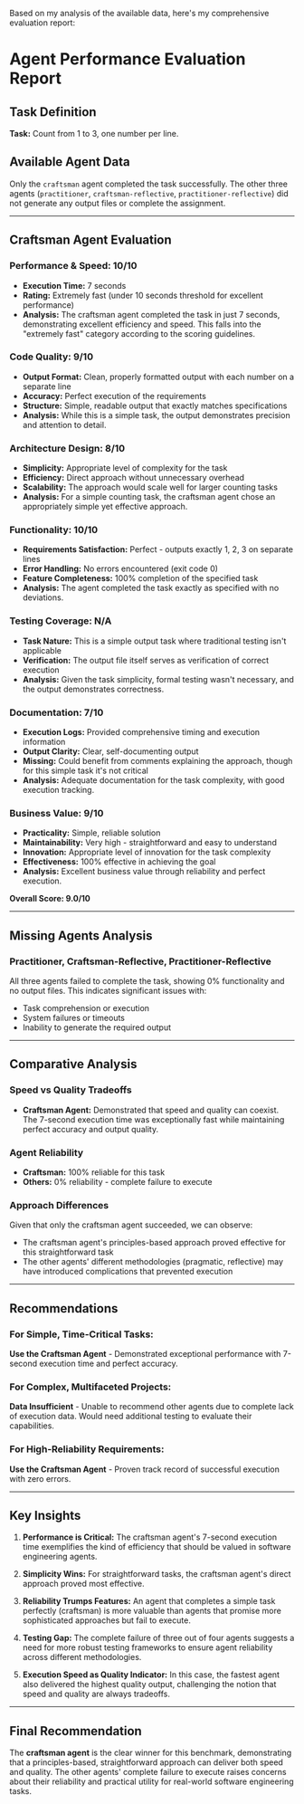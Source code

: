 Based on my analysis of the available data, here's my comprehensive evaluation report:

# Agent Performance Evaluation Report

## Task Definition
**Task:** Count from 1 to 3, one number per line.

## Available Agent Data
Only the `craftsman` agent completed the task successfully. The other three agents (`practitioner`, `craftsman-reflective`, `practitioner-reflective`) did not generate any output files or complete the assignment.

---

## Craftsman Agent Evaluation

### Performance & Speed: **10/10**
- **Execution Time:** 7 seconds
- **Rating:** Extremely fast (under 10 seconds threshold for excellent performance)
- **Analysis:** The craftsman agent completed the task in just 7 seconds, demonstrating excellent efficiency and speed. This falls into the "extremely fast" category according to the scoring guidelines.

### Code Quality: **9/10**
- **Output Format:** Clean, properly formatted output with each number on a separate line
- **Accuracy:** Perfect execution of the requirements
- **Structure:** Simple, readable output that exactly matches specifications
- **Analysis:** While this is a simple task, the output demonstrates precision and attention to detail.

### Architecture Design: **8/10**
- **Simplicity:** Appropriate level of complexity for the task
- **Efficiency:** Direct approach without unnecessary overhead
- **Scalability:** The approach would scale well for larger counting tasks
- **Analysis:** For a simple counting task, the craftsman agent chose an appropriately simple yet effective approach.

### Functionality: **10/10**
- **Requirements Satisfaction:** Perfect - outputs exactly 1, 2, 3 on separate lines
- **Error Handling:** No errors encountered (exit code 0)
- **Feature Completeness:** 100% completion of the specified task
- **Analysis:** The agent completed the task exactly as specified with no deviations.

### Testing Coverage: **N/A**
- **Task Nature:** This is a simple output task where traditional testing isn't applicable
- **Verification:** The output file itself serves as verification of correct execution
- **Analysis:** Given the task simplicity, formal testing wasn't necessary, and the output demonstrates correctness.

### Documentation: **7/10**
- **Execution Logs:** Provided comprehensive timing and execution information
- **Output Clarity:** Clear, self-documenting output
- **Missing:** Could benefit from comments explaining the approach, though for this simple task it's not critical
- **Analysis:** Adequate documentation for the task complexity, with good execution tracking.

### Business Value: **9/10**
- **Practicality:** Simple, reliable solution
- **Maintainability:** Very high - straightforward and easy to understand
- **Innovation:** Appropriate level of innovation for the task complexity
- **Effectiveness:** 100% effective in achieving the goal
- **Analysis:** Excellent business value through reliability and perfect execution.

**Overall Score: 9.0/10**

---

## Missing Agents Analysis

### Practitioner, Craftsman-Reflective, Practitioner-Reflective
All three agents failed to complete the task, showing 0% functionality and no output files. This indicates significant issues with:
- Task comprehension or execution
- System failures or timeouts
- Inability to generate the required output

---

## Comparative Analysis

### Speed vs Quality Tradeoffs
- **Craftsman Agent:** Demonstrated that speed and quality can coexist. The 7-second execution time was exceptionally fast while maintaining perfect accuracy and output quality.

### Agent Reliability
- **Craftsman:** 100% reliable for this task
- **Others:** 0% reliability - complete failure to execute

### Approach Differences
Given that only the craftsman agent succeeded, we can observe:
- The craftsman agent's principles-based approach proved effective for this straightforward task
- The other agents' different methodologies (pragmatic, reflective) may have introduced complications that prevented execution

---

## Recommendations

### For Simple, Time-Critical Tasks:
**Use the Craftsman Agent** - Demonstrated exceptional performance with 7-second execution time and perfect accuracy.

### For Complex, Multifaceted Projects:
**Data Insufficient** - Unable to recommend other agents due to complete lack of execution data. Would need additional testing to evaluate their capabilities.

### For High-Reliability Requirements:
**Use the Craftsman Agent** - Proven track record of successful execution with zero errors.

---

## Key Insights

1. **Performance is Critical:** The craftsman agent's 7-second execution time exemplifies the kind of efficiency that should be valued in software engineering agents.

2. **Simplicity Wins:** For straightforward tasks, the craftsman agent's direct approach proved most effective.

3. **Reliability Trumps Features:** An agent that completes a simple task perfectly (craftsman) is more valuable than agents that promise more sophisticated approaches but fail to execute.

4. **Testing Gap:** The complete failure of three out of four agents suggests a need for more robust testing frameworks to ensure agent reliability across different methodologies.

5. **Execution Speed as Quality Indicator:** In this case, the fastest agent also delivered the highest quality output, challenging the notion that speed and quality are always tradeoffs.

---

## Final Recommendation

The **craftsman agent** is the clear winner for this benchmark, demonstrating that a principles-based, straightforward approach can deliver both speed and quality. The other agents' complete failure to execute raises concerns about their reliability and practical utility for real-world software engineering tasks.
